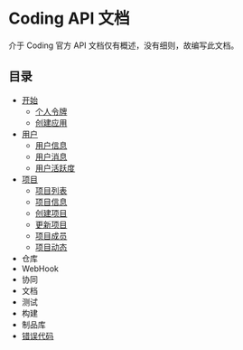 # Coding API 文档

介于 Coding 官方 API 文档仅有概述，没有细则，故编写此文档。

## 目录

* [开始](begin/readme.md)
    * [个人令牌](begin/access_token.md)
    * [创建应用](begin/app_token.md)
* [用户](user/readme.md)
    * [用户信息](user/info.md)
    * [用户消息](user/notice.md)
    * [用户活跃度](user/active.md)
* [项目](project/readme.md)
    * [项目列表](project/list.md)
    * [项目信息](project/info.md)
    * [创建项目](project/create.md)
    * [更新项目](project/update.md)
    * [项目成员](project/member.md)
    * [项目动态](project/active.md)
* 仓库
* WebHook
* 协同
* 文档
* 测试
* 构建
* 制品库
* [错误代码](error.md)